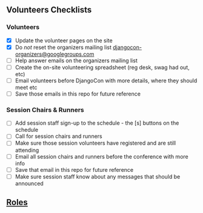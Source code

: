 ## Volunteers Checklists

### Volunteers

- [x] Update the volunteer pages on the site
- [x] Do *not* reset the organizers mailing list djangocon-organizers@googlegroups.com
- [ ] Help answer emails on the organizers mailing list
- [ ] Create the on-site volunteering spreadsheet (reg desk, swag had out, etc)
- [ ] Email volunteers before DjangoCon with more details, where they should meet etc
- [ ] Save those emails in this repo for future reference

### Session Chairs & Runners

- [ ] Add session staff sign-up to the schedule - the [s] buttons on the schedule
- [ ] Call for session chairs and runners
- [ ] Make sure those session volunteers have registered and are still attending
- [ ] Email all session chairs and runners before the conference with more info
- [ ] Save that email in this repo for future reference
- [ ] Make sure session staff know about any messages that should be announced

## [Roles](roles.md)
